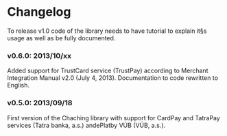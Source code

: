 # Changelog

To release v1.0 code of the library needs to have tutorial to explain it§s usage as well as be fully documented.

### v0.6.0: 2013/10/xx

Added support for TrustCard service (TrustPay) according to Merchant Integration Manual v2.0 (July 4, 2013). Documentation to code rewritten to English.

### v0.5.0: 2013/09/18

First version of the Chaching library with support for CardPay and TatraPay services (Tatra banka, a.s.) andePlatby VÚB (VÚB, a.s.).